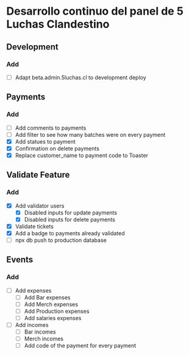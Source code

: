 # Desarrollo continuo del panel de 5 Luchas Clandestino

## Development

### Add
- [ ] Adapt beta.admin.5luchas.cl to development deploy

## Payments

### Add
  - [ ] Add comments to payments
  - [ ] Add filter to see how many batches were on every payment
  - [x] Add statues to payment
  - [x] Confirmation on delete payments
  - [x] Replace customer_name to payment code to Toaster

## Validate Feature

### Add

  - [x] Add validator users
    - [x] Disabled inputs for update payments
    - [x] Disabled inputs for delete payments
  - [x] Validate tickets
  - [x] Add a badge to payments already validated
  - [ ] npx db push to production database

## Events

### Add
- [ ] Add expenses
  - [ ] Add Bar expenses
  - [ ] Add Merch expenses
  - [ ] Add Production expenses
  - [ ] Add salaries expenses
- [ ] Add incomes
  - [ ] Bar incomes
  - [ ] Merch incomes
  - [ ] Add code of the payment for every payment